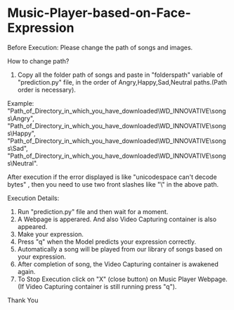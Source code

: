 # Music-Player-based-on-Face-Expression
Before Execution:
Please change the path of songs and images.

How to change path?
1) Copy all the folder path of songs and paste in "folderspath" variable of "prediction.py" file, in the order of Angry,Happy,Sad,Neutral paths.(Path order is necessary).

 Example:
"Path_of_Directory_in_which_you_have_downloaded\WD_INNOVATIVE\songs\Angry", "Path_of_Directory_in_which_you_have_downloaded\WD_INNOVATIVE\songs\Happy", "Path_of_Directory_in_which_you_have_downloaded\WD_INNOVATIVE\songs\Sad", "Path_of_Directory_in_which_you_have_downloaded\WD_INNOVATIVE\songs\Neutral".
 
After execution if the error displayed is like "unicodespace can't decode bytes" , then you need to use two front slashes like "\\" in the above path.
 
Execution Details:
1) Run "prediction.py" file and then wait for a moment.
2) A Webpage is apperared. And also Video Capturing container is also appeared.
3) Make your expression.
4) Press "q" when the Model predicts your expression correctly.
5) Automatically a song will be played from our library of songs based on your expression.
6) After completion of song, the Video Capturing container is awakened again.
7) To Stop Execution click on "X" (close button) on Music Player Webpage.(If Video Capturing container is still running press "q").

Thank You
